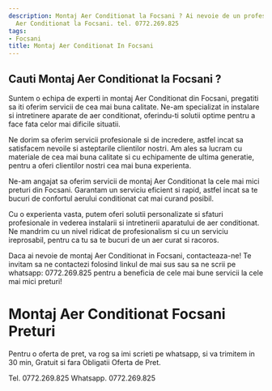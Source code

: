 ```yaml
---
description: Montaj Aer Conditionat la Focsani ? Ai nevoie de un profesionist in Montaj
  Aer Conditionat la Focsani. tel. 0772.269.825
tags:
- Focsani
title: Montaj Aer Conditionat In Focsani
---
```



## Cauti Montaj Aer Conditionat la Focsani ?

Suntem o echipa de experti in montaj Aer Conditionat din Focsani, pregatiti sa iti oferim servicii de cea mai buna calitate. Ne-am specializat in instalare si intretinere aparate de aer conditionat, oferindu-ti solutii optime pentru a face fata celor mai dificile situatii. 

Ne dorim sa oferim servicii profesionale si de incredere, astfel incat sa satisfacem nevoile si asteptarile clientilor nostri. Am ales sa lucram cu materiale de cea mai buna calitate si cu echipamente de ultima generatie, pentru a oferi clientilor nostri cea mai buna experienta. 

Ne-am angajat sa oferim servicii de montaj Aer Conditionat la cele mai mici preturi din Focsani. Garantam un serviciu eficient si rapid, astfel incat sa te bucuri de confortul aerului conditionat cat mai curand posibil. 

Cu o experienta vasta, putem oferi solutii personalizate si sfaturi profesionale in vederea instalarii si intretinerii aparatului de aer conditionat. Ne mandrim cu un nivel ridicat de profesionalism si cu un serviciu ireprosabil, pentru ca tu sa te bucuri de un aer curat si racoros. 

Daca ai nevoie de montaj Aer Conditionat in Focsani, contacteaza-ne! Te invitam sa ne contactezi folosind linkul de mai sus sau sa ne scrii pe whatsapp: 0772.269.825 pentru a beneficia de cele mai bune servicii la cele mai mici preturi!

# Montaj Aer Conditionat Focsani Preturi
Pentru o oferta de pret, va rog sa imi scrieti pe whatsapp, si va trimitem in 30 min, Gratuit si fara Obligatii Oferta de Pret.

Tel. 0772.269.825
Whatsapp. 0772.269.825
